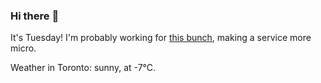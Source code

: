 ### Hi there :wave:

It's Tuesday! I'm probably working for [this bunch](https://github.com/kohofinancial), making a service more micro.

Weather in Toronto: sunny, at -7°C.
